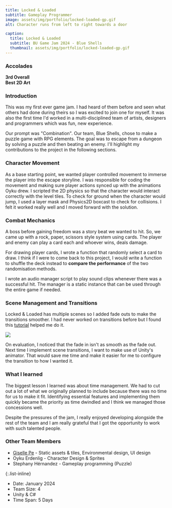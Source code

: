 ```yaml
---
title: Locked & Loaded
subtitle: Gameplay Programmer
image: assets/img/portfolio/locked-loaded-gp.gif
alt: Character runs from left to right towards a door 

caption:
  title: Locked & Loaded
  subtitle: BU Game Jam 2024 - Blue Shells
  thumbnail: assets/img/portfolio/locked-loaded-gp.gif
---
```

### Accolades
**3rd Overall**  
**Best 2D Art**

### Introduction
This was my first ever game jam. I had heard of them before and seen what others had done during theirs so I was excited to join one for myself. It was also the first time I'd worked in a multi-disciplined team of artists, designers and programmers which was fun, new experience.

Our prompt was "Combination". Our team, Blue Shells, chose to make a puzzle game with RPG elements. The goal was to escape from a dungeon by solving a puzzle and then beating an enemy. I'll highlight my contributions to the project in the following sections.

### Character Movement
As a base starting point, we wanted player controlled movement to immerse the player into the escape storyline. I was responsible for coding the movement and making sure player actions synced up with the animations Oyku drew. I scripted the 2D physics so that the character would interact correctly with the level tiles. To check for ground when the character would jump, I used a layer mask and Physics2D boxcast to check for collisions. I felt it worked really well and I moved forward with the solution.

### Combat Mechanics
A boss before gaining freedom was a story beat we wanted to hit. So, we came up with a rock, paper, scissors style system using cards. The player and enemy can play a card each and whoever wins, deals damage.

For drawing player cards, I wrote a function that randomly select a card to draw. I think if I were to come back to this project, I would write a function to shuffle the deck instead to **compare the performance** of the two randomisation methods.

I wrote an audio manager script to play sound clips whenever there was a successful hit. The manager is a static instance that can be used through the entire game if needed. 

### Scene Management and Transitions
Locked & Loaded has multiple scenes so I added fade outs to make the transitions smoother. I had never worked on transitions before but I found this <a href = "https://www.youtube.com/watch?v=Ox0JCbVIMCQ"> tutorial</a> helped me do it. 

<img src = "assets/img/portfolio/transition-fade.gif" >

On evaluation, I noticed that the fade in isn't as smooth as the fade out. Next time I implement scene transitions, I want to make use of Unity's animator. That would save me time and make it easier for me to configure the transition to how I wanted it.

### What I learned
The biggest lesson I learned was about time management. We had to cut out a lot of what we originally planned to include because there was no time for us to make it fit. Identifying essential features and implementing them quickly became the priority as time dwindled and I think we managed those concessions well. 

Despite the pressures of the jam, I really enjoyed developing alongside the rest of the team and I am really grateful that I got the opportunity to work with such talented people.

### Other Team Members
- <a href = "https://gisellepe.com/"> Giselle Pe</a> - Static assets & tiles, Environmental design, UI design
- Oyku Erdenlig - Character Design & Sprites
- Stephany Hérnandez - Gameplay programming \(Puzzle)


{:.list-inline}

- Date: January 2024
- Team Size: 4
- Unity & C#
- Time Span: 5 Days

